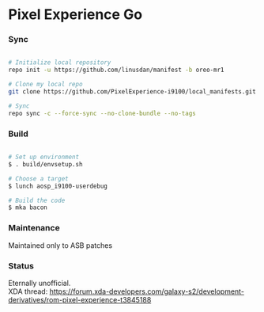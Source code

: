 # Pixel Experience Go #

### Sync ###

```bash

# Initialize local repository
repo init -u https://github.com/linusdan/manifest -b oreo-mr1

# Clone my local repo
git clone https://github.com/PixelExperience-i9100/local_manifests.git -b oreo-go .repo/local_manifests

# Sync
repo sync -c --force-sync --no-clone-bundle --no-tags
```

### Build ###

```bash

# Set up environment
$ . build/envsetup.sh

# Choose a target
$ lunch aosp_i9100-userdebug

# Build the code
$ mka bacon
```
### Maintenance ###
Maintained only to ASB patches

### Status ###
Eternally unofficial.  
XDA thread: https://forum.xda-developers.com/galaxy-s2/development-derivatives/rom-pixel-experience-t3845188
